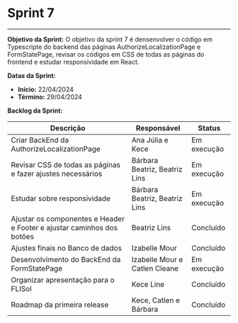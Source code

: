 # **Sprint 7**
<hr style="border: 0; height: 1px; background-color: #000000;">

**Objetivo da Sprint:**
O objetivo da sprint 7 é densenvolver o código em Typescripte do backend das páginas AuthorizeLocalizationPage e FormStatePage, revisar os códigos em CSS de todas as páginas do frontend e estudar responsividade em React.

**Datas da Sprint:**

- **Início:** 22/04/2024 
- **Término:** 29/04/2024 

**Backlog da Sprint:**

| Descrição | Responsável | Status |
|-----------|-------------|--------|
| Criar BackEnd da AuthorizeLocalizationPage | Ana Júlia e Kece| Em execução |
| Revisar CSS de todas as páginas e fazer ajustes necessários| Bárbara Beatriz, Beatriz Lins | Em execução |
| Estudar sobre responsividade | Bárbara Beatriz, Beatriz Lins | Em execução |
| Ajustar os componentes e Header e Footer e ajustar caminhos dos botões| Beatriz Lins | Concluído |
| Ajustes finais no Banco de dados | Izabelle Mour | Concluído |
| Desenvolvimento do BackEnd da FormStatePage | Izabelle Mour e Catlen Cleane | Em execução 
| Organizar apresentação para o FLISol | Kece Line | Concluído  
| Roadmap da primeira release | Kece, Catlen e Bárbara | Concluído 
